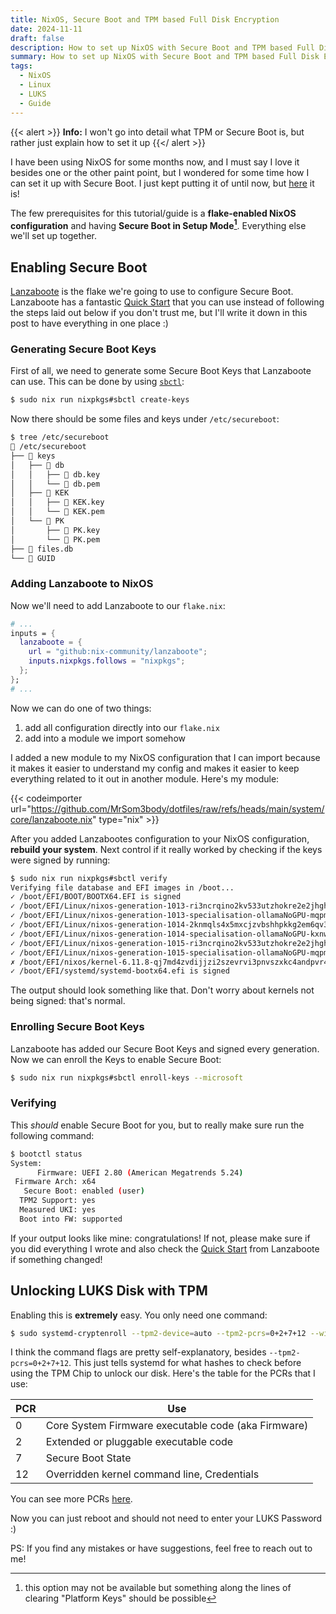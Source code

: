 ```yaml
---
title: NixOS, Secure Boot and TPM based Full Disk Encryption
date: 2024-11-11
draft: false
description: How to set up NixOS with Secure Boot and TPM based Full Disk Encryption (LUKS)
summary: How to set up NixOS with Secure Boot and TPM based Full Disk Encryption (LUKS)
tags:
  - NixOS
  - Linux
  - LUKS
  - Guide
---
```


{{< alert >}}
**Info:** I won't go into detail what TPM or Secure Boot is, but rather just explain how to set it up
{{</ alert >}}

I have been using NixOS for some months now, and I must say I love it besides one or the other paint point, but I wondered for some time how I can set it up with Secure Boot. I just kept putting it of until now, but [here](https://github.com/MrSom3body/dotfiles/commit/7f6555a518dde45201cc9a3811b8264b57e7e031) it is!

The few prerequisites for this tutorial/guide is a **flake-enabled NixOS configuration** and having **Secure Boot in Setup Mode[^1]**. Everything else we'll set up together.

[^1]: this option may not be available but something along the lines of clearing "Platform Keys" should be possible

## Enabling Secure Boot

[Lanzaboote](https://github.com/nix-community/lanzaboote) is the flake we're going to use to configure Secure Boot. Lanzaboote has a fantastic [Quick Start](https://github.com/nix-community/lanzaboote/blob/master/docs/QUICK_START.md) that you can use instead of following the steps laid out below if you don't trust me, but I'll write it down in this post to have everything in one place :)

### Generating Secure Boot Keys

First of all, we need to generate some Secure Boot Keys that Lanzaboote can use. This can be done by using [`sbctl`](https://search.nixos.org/packages?channel=unstable&show=sbctl&query=sbctl):

```sh
$ sudo nix run nixpkgs#sbctl create-keys
```

Now there should be some files and keys under `/etc/secureboot`:

```bash
$ tree /etc/secureboot
 /etc/secureboot
├──  keys
│   ├──  db
│   │   ├──  db.key
│   │   └──  db.pem
│   ├──  KEK
│   │   ├──  KEK.key
│   │   └──  KEK.pem
│   └──  PK
│       ├──  PK.key
│       └──  PK.pem
├──  files.db
└──  GUID
```

### Adding Lanzaboote to NixOS

Now we'll need to add Lanzaboote to our `flake.nix`:

```nix
# ...
inputs = {
  lanzaboote = {
    url = "github:nix-community/lanzaboote";
    inputs.nixpkgs.follows = "nixpkgs";
  };
};
# ...
```

Now we can do one of two things:

1. add all configuration directly into our `flake.nix`
2. add into a module we import somehow

I added a new module to my NixOS configuration that I can import because it makes it easier to understand my config and makes it easier to keep everything related to it out in another module. Here's my module:

{{< codeimporter url="https://github.com/MrSom3body/dotfiles/raw/refs/heads/main/system/core/lanzaboote.nix" type="nix" >}}

After you added Lanzabootes configuration to your NixOS configuration, **rebuild your system**. Next control if it really worked by checking if the keys were signed by running:

```sh
$ sudo nix run nixpkgs#sbctl verify
Verifying file database and EFI images in /boot...
✓ /boot/EFI/BOOT/BOOTX64.EFI is signed
✓ /boot/EFI/Linux/nixos-generation-1013-ri3ncrqino2kv533utzhokre2e2jhghprn2g7x5k23336vvgniwa.efi is signed
✓ /boot/EFI/Linux/nixos-generation-1013-specialisation-ollamaNoGPU-mqpm5ulo76adzgn4rlk57q2hmy5756zkjkqghuc33uum73jog25q.efi is signed
✓ /boot/EFI/Linux/nixos-generation-1014-2knmqls4x5mxcjzvbshhpkkg2em6qv3itnqdnvuspb6ipj2xhyaa.efi is signed
✓ /boot/EFI/Linux/nixos-generation-1014-specialisation-ollamaNoGPU-kxnw4ou7ewmh5ganp4crgxnbax7zljplvoe46ifkisrvcnt5qpmq.efi is signed
✓ /boot/EFI/Linux/nixos-generation-1015-ri3ncrqino2kv533utzhokre2e2jhghprn2g7x5k23336vvgniwa.efi is signed
✓ /boot/EFI/Linux/nixos-generation-1015-specialisation-ollamaNoGPU-mqpm5ulo76adzgn4rlk57q2hmy5756zkjkqghuc33uum73jog25q.efi is signed
✗ /boot/EFI/nixos/kernel-6.11.8-qj7md4zvdijjzi2szevrvi3pnvszxkc4andpvr4aqxzmdcebysoa.efi is not signed
✓ /boot/EFI/systemd/systemd-bootx64.efi is signed
```

The output should look something like that. Don't worry about kernels not being signed: that's normal.

### Enrolling Secure Boot Keys

Lanzaboote has added our Secure Boot Keys and signed every generation. Now we can enroll the Keys to enable Secure Boot:

```sh
$ sudo nix run nixpkgs#sbctl enroll-keys --microsoft
```

### Verifying

This _should_ enable Secure Boot for you, but to really make sure run the following command:

```sh
$ bootctl status
System:
      Firmware: UEFI 2.80 (American Megatrends 5.24)
 Firmware Arch: x64
   Secure Boot: enabled (user)
  TPM2 Support: yes
  Measured UKI: yes
  Boot into FW: supported
```

If your output looks like mine: congratulations! If not, please make sure if you did everything I wrote and also check the [Quick Start](https://github.com/nix-community/lanzaboote/blob/master/docs/QUICK_START.md) from Lanzaboote if something changed!

## Unlocking LUKS Disk with TPM

Enabling this is **extremely** easy. You only need one command:

```sh
$ sudo systemd-cryptenroll --tpm2-device=auto --tpm2-pcrs=0+2+7+12 --wipe-slot=tpm2 <disk>
```

I think the command flags are pretty self-explanatory, besides `--tpm2-pcrs=0+2+7+12`. This just tells systemd for what hashes to check before using the TPM Chip to unlock our disk. Here's the table for the PCRs that I use:

| PCR | Use                                                 |
| --- | --------------------------------------------------- |
| 0   | Core System Firmware executable code (aka Firmware) |
| 2   | Extended or pluggable executable code               |
| 7   | Secure Boot State                                   |
| 12  | Overridden kernel command line, Credentials         |

You can see more PCRs [here](https://wiki.archlinux.org/title/Trusted_Platform_Module#Accessing_PCR_registers).

Now you can just reboot and should not need to enter your LUKS Password :)

PS: If you find any mistakes or have suggestions, feel free to reach out to me!
